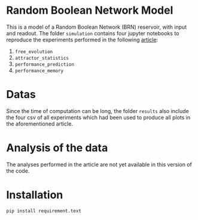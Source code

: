 # Random Boolean Network Model
 This is a model of a Random Boolean Network (BRN) reservoir, with input and readout. 
 The folder `simulation` contains four jupyter notebooks to reproduce the experiments performed in the following [article](https://manuneuro.github.io/EmmanuelCalvet/assets/publications/2023_article_emmanuel_calvet_submited.pdf):

 1. `free_evolution`
 2. `attractor_statistics`
 3. `performance_prediction`
 4. `performance_memory`

# Datas

Since the time of computation can be long, the folder `results` also include the four csv 
of all experiments which had been used to produce all plots in the aforementioned article. 

# Analysis of the data

The analyses performed in the article are not yet available in this version of the code. 

# Installation
```
pip install requirement.text
```
